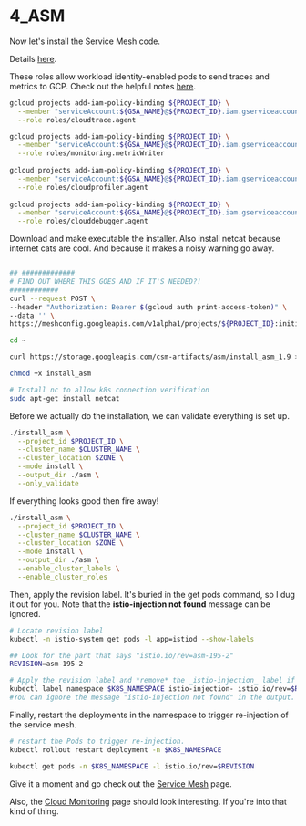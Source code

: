 # 4_ASM
Now let's install the Service Mesh code.

Details [here](https://cloud.google.com/service-mesh/docs/scripted-install/gke-install).

These roles allow workload identity-enabled pods to send traces and metrics to GCP. Check out the helpful notes [here](https://github.com/GoogleCloudPlatform/microservices-demo/blob/master/docs/workload-identity.md#setup-for-workload-identity-clusters).

```bash
gcloud projects add-iam-policy-binding ${PROJECT_ID} \
  --member "serviceAccount:${GSA_NAME}@${PROJECT_ID}.iam.gserviceaccount.com" \
  --role roles/cloudtrace.agent

gcloud projects add-iam-policy-binding ${PROJECT_ID} \
  --member "serviceAccount:${GSA_NAME}@${PROJECT_ID}.iam.gserviceaccount.com" \
  --role roles/monitoring.metricWriter
  
gcloud projects add-iam-policy-binding ${PROJECT_ID} \
  --member "serviceAccount:${GSA_NAME}@${PROJECT_ID}.iam.gserviceaccount.com" \
  --role roles/cloudprofiler.agent
  
gcloud projects add-iam-policy-binding ${PROJECT_ID} \
  --member "serviceAccount:${GSA_NAME}@${PROJECT_ID}.iam.gserviceaccount.com" \
  --role roles/clouddebugger.agent
```

Download and make executable the installer. Also install netcat because internet cats are cool. And because it makes a noisy warning go away. 

```bash

## #############
# FIND OUT WHERE THIS GOES AND IF IT'S NEEDED?!
############
curl --request POST \
--header "Authorization: Bearer $(gcloud auth print-access-token)" \
--data '' \
https://meshconfig.googleapis.com/v1alpha1/projects/${PROJECT_ID}:initialize

cd ~

curl https://storage.googleapis.com/csm-artifacts/asm/install_asm_1.9 > install_asm

chmod +x install_asm

# Install nc to allow k8s connection verification
sudo apt-get install netcat
```

Before we actually do the installation, we can validate everything is set up. 
```bash
./install_asm \
  --project_id $PROJECT_ID \
  --cluster_name $CLUSTER_NAME \
  --cluster_location $ZONE \
  --mode install \
  --output_dir ./asm \
  --only_validate
```

If everything looks good then fire away!

```bash
./install_asm \
  --project_id $PROJECT_ID \
  --cluster_name $CLUSTER_NAME \
  --cluster_location $ZONE \
  --mode install \
  --output_dir ./asm \
  --enable_cluster_labels \
  --enable_cluster_roles
```

Then, apply the revision label. It's buried in the get pods command, so I dug it out for you. Note that the **istio-injection not found** message can be ignored.

```bash
# Locate revision label
kubectl -n istio-system get pods -l app=istiod --show-labels

## Look for the part that says "istio.io/rev=asm-195-2"
REVISION=asm-195-2

# Apply the revision label and *remove* the _istio-injection_ label if it exists
kubectl label namespace $K8S_NAMESPACE istio-injection- istio.io/rev=$REVISION --overwrite
#You can ignore the message "istio-injection not found" in the output.

```


Finally, restart the deployments in the namespace to trigger re-injection of the service mesh.

```bash
# restart the Pods to trigger re-injection.
kubectl rollout restart deployment -n $K8S_NAMESPACE

kubectl get pods -n $K8S_NAMESPACE -l istio.io/rev=$REVISION
```

Give it a moment and go check out the [Service Mesh](https://console.cloud.google.com/anthos/services) page. 

Also, the [Cloud Monitoring](https://console.cloud.google.com/monitoring) page should look interesting. If you're into that kind of thing. 


